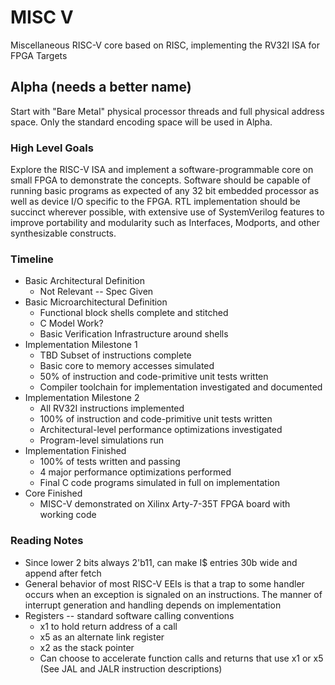 
# MISC V
Miscellaneous RISC-V core based on RISC, implementing the RV32I ISA for FPGA Targets
## Alpha (needs a better name)
Start with "Bare Metal" physical processor threads and full physical address space. Only the standard encoding space will be used in Alpha. 
### High Level Goals
Explore the RISC-V ISA and implement a software-programmable core on small FPGA to demonstrate the concepts. Software should be capable of running basic programs as expected of any 32 bit embedded processor as well as device I/O specific to the FPGA.
RTL implementation should be succinct wherever possible, with extensive use of SystemVerilog features to improve portability and modularity such as Interfaces, Modports, and other synthesizable constructs. 

### Timeline
 * Basic Architectural Definition 
   * Not Relevant -- Spec Given
 * Basic Microarchitectural Definition 
   * Functional block shells complete and stitched
   * C Model Work?
   * Basic Verification Infrastructure around shells
 * Implementation Milestone 1
   * TBD Subset of instructions complete
   * Basic core to memory accesses simulated
   * 50% of instruction and code-primitive unit tests written
   * Compiler toolchain for implementation investigated and documented
 * Implementation Milestone 2
   * All RV32I instructions implemented
   * 100% of instruction and code-primitive unit tests written
   * Architectural-level performance optimizations investigated
   * Program-level simulations run
 * Implementation Finished
   * 100% of tests written and passing
   * 4 major performance optimizations performed
   * Final C code programs simulated in full on implementation
 * Core Finished
   * MISC-V demonstrated on Xilinx Arty-7-35T FPGA board with working code
   
 

### Reading Notes
 * Since lower 2 bits always 2'b11, can make I$ entries 30b wide and append after fetch
 * General behavior of most RISC-V EEIs is that a trap to some handler occurs when an exception is signaled on an instructions. The manner of interrupt generation and handling depends on implementation
 * Registers -- standard software calling conventions
   * x1 to hold return address of a call
   * x5 as an alternate link register
   * x2 as the stack pointer
   * Can choose to accelerate function calls and returns that use x1 or x5 (See JAL and JALR instruction descriptions)

